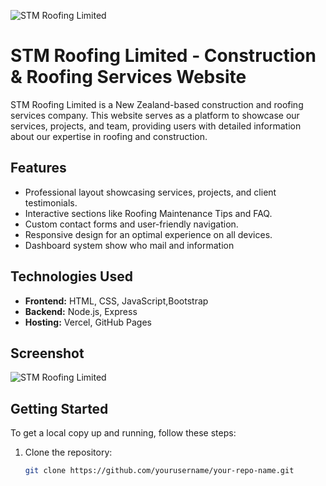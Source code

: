 
![STM Roofing Limited](./save.png)
# STM Roofing Limited - Construction & Roofing Services Website

STM Roofing Limited is a New Zealand-based construction and roofing services company. This website serves as a platform to showcase our services, projects, and team, providing users with detailed information about our expertise in roofing and construction.

## Features

- Professional layout showcasing services, projects, and client testimonials.
- Interactive sections like Roofing Maintenance Tips and FAQ.
- Custom contact forms and user-friendly navigation.
- Responsive design for an optimal experience on all devices.
- Dashboard system show who mail and information

## Technologies Used

- **Frontend:** HTML, CSS, JavaScript,Bootstrap
- **Backend:** Node.js, Express
- **Hosting:** Vercel, GitHub Pages


## Screenshot

![STM Roofing Limited](./screenshot.png)

## Getting Started

To get a local copy up and running, follow these steps:

1. Clone the repository:

   ```bash
   git clone https://github.com/yourusername/your-repo-name.git
